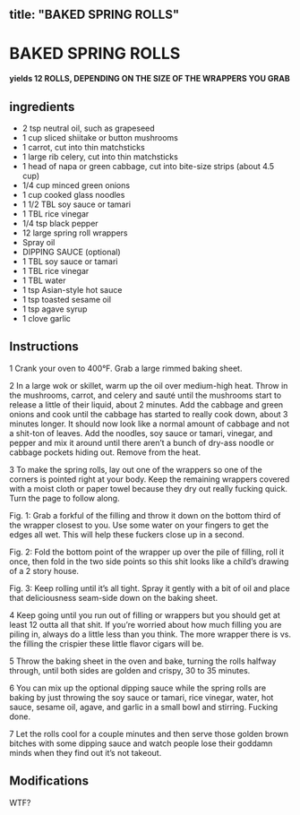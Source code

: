 

title: "BAKED SPRING ROLLS"
---
# BAKED SPRING ROLLS


     

     






#### yields  12 ROLLS, DEPENDING ON THE SIZE OF THE WRAPPERS YOU GRAB


## ingredients
* 2 tsp neutral oil, such as grapeseed 
* 1 cup sliced shiitake or button mushrooms 
* 1 carrot, cut into thin matchsticks 
* 1 large rib celery, cut into thin matchsticks 
* 1 head of napa or green cabbage, cut into bite-size strips (about 4.5 cup) 
* 1/4 cup minced green onions 
* 1 cup cooked glass noodles 
* 1 1/2 TBL soy sauce or tamari 
* 1 TBL rice vinegar 
* 1/4 tsp black pepper 
* 12 large spring roll wrappers 
* Spray oil 
* DIPPING SAUCE (optional)
* 1 TBL soy sauce or tamari 
* 1 TBL rice vinegar 
* 1 TBL water 
* 1 tsp Asian-style hot sauce 
* 1 tsp toasted sesame oil 
* 1 tsp agave syrup 
* 1 clove garlic 



## Instructions
1 Crank your oven to 400°F. Grab a large rimmed baking sheet.

2 In a large wok or skillet, warm up the oil over medium-high heat. Throw in the mushrooms, carrot, and celery and sauté until the mushrooms start to release a little of their liquid, about 2 minutes. Add the cabbage and green onions and cook until the cabbage has started to really cook down, about 3 minutes longer. It should now look like a normal amount of cabbage and not a shit-ton of leaves. Add the noodles, soy sauce or tamari, vinegar, and pepper and mix it around until there aren’t a bunch of dry-ass noodle or cabbage pockets hiding out. Remove from the heat.

3 To make the spring rolls, lay out one of the wrappers so one of the corners is pointed right at your body. Keep the remaining wrappers covered with a moist cloth or paper towel because they dry out really fucking quick. Turn the page to follow along.

Fig. 1: Grab a forkful of the filling and throw it down on the bottom third of the wrapper closest to you. Use some water on your fingers to get the edges all wet. This will help these fuckers close up in a second.

Fig. 2: Fold the bottom point of the wrapper up over the pile of filling, roll it once, then fold in the two side points so this shit looks like a child’s drawing of a 2 story house.

Fig. 3: Keep rolling until it’s all tight. Spray it gently with a bit of oil and place that deliciousness seam-side down on the baking sheet.

4 Keep going until you run out of filling or wrappers but you should get at least 12 outta all that shit. If you’re worried about how much filling you are piling in, always do a little less than you think. The more wrapper there is vs. the filling the crispier these little flavor cigars will be.

5 Throw the baking sheet in the oven and bake, turning the rolls halfway through, until both sides are golden and crispy, 30 to 35 minutes.

6 You can mix up the optional dipping sauce while the spring rolls are baking by just throwing the soy sauce or tamari, rice vinegar, water, hot sauce, sesame oil, agave, and garlic in a small bowl and stirring. Fucking done.

7 Let the rolls cool for a couple minutes and then serve those golden brown bitches with some dipping sauce and watch people lose their goddamn minds when they find out it’s not takeout.



## Modifications
WTF?




